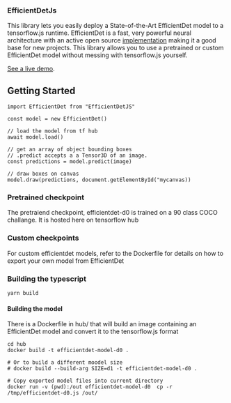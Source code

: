 ### EfficientDetJs

This library lets you easily deploy a State-of-the-Art EfficientDet model to a tensorflow.js runtime. EfficientDet is a fast, very powerful neural architecture with an active open source [implementation](https://github.com/google/automl) making it a good base for new projects. This library allows you to use a pretrained or custom EfficientDet model without messing with tensorflow.js yourself.

[See a live demo](https://ondaka.github.io/EfficientDetJS/example/dist/).

## Getting Started

    import EfficientDet from "EfficientDetJS"
    
    const model = new EfficientDet()

    // load the model from tf hub
    await model.load()

    // get an array of object bounding boxes
    // .predict accepts a a Tensor3D of an image.
    const predictions = model.predict(image)

    // draw boxes on canvas
    model.draw(predictions, document.getElementById("mycanvas))

### Pretrained checkpoint

The pretraiend checkpoint, efficientdet-d0 is trained on a 90 class COCO challange. It is hosted here on tensorflow hub

### Custom checkpoints

For custom efficientdet models, refer to the Dockerfile for details on how to export your own model from EfficientDet

###  Building the typescript

    yarn build

#### Building the model

There is a Dockerfile in hub/ that will build an image containing an EfficientDet model and convert it to the tensorflow.js format

    cd hub
    docker build -t efficientdet-model-d0 .
    
    # Or to build a different moodel size
    # docker build --build-arg SIZE=d1 -t efficientdet-model-d0 .

    # Copy exported model files into current directory
    docker run -v (pwd):/out efficientdet-model-d0  cp -r /tmp/efficientdet-d0.js /out/
